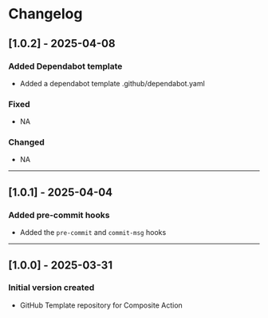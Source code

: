 # Changelog

## [1.0.2] - 2025-04-08

### Added Dependabot template

- Added a dependabot template .github/dependabot.yaml

### Fixed

- NA

### Changed

- NA

---

## [1.0.1] - 2025-04-04

### Added pre-commit hooks

- Added the `pre-commit` and `commit-msg` hooks

---

## [1.0.0] - 2025-03-31

### Initial version created

- GitHub Template repository for Composite Action